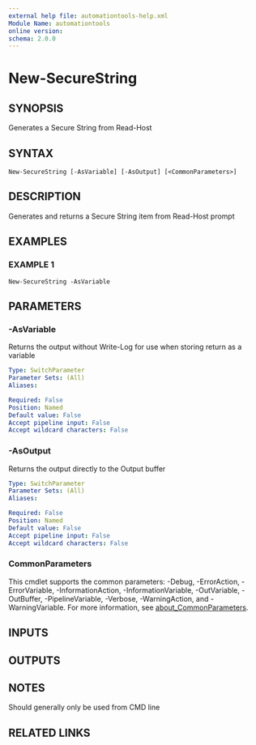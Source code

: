```yaml
---
external help file: automationtools-help.xml
Module Name: automationtools
online version:
schema: 2.0.0
---
```


# New-SecureString

## SYNOPSIS
Generates a Secure String from Read-Host

## SYNTAX

```
New-SecureString [-AsVariable] [-AsOutput] [<CommonParameters>]
```

## DESCRIPTION
Generates and returns a Secure String item from Read-Host prompt

## EXAMPLES

### EXAMPLE 1
```
New-SecureString -AsVariable
```

## PARAMETERS

### -AsVariable
Returns the output without Write-Log for use when storing return as a variable

```yaml
Type: SwitchParameter
Parameter Sets: (All)
Aliases:

Required: False
Position: Named
Default value: False
Accept pipeline input: False
Accept wildcard characters: False
```

### -AsOutput
Returns the output directly to the Output buffer

```yaml
Type: SwitchParameter
Parameter Sets: (All)
Aliases:

Required: False
Position: Named
Default value: False
Accept pipeline input: False
Accept wildcard characters: False
```

### CommonParameters
This cmdlet supports the common parameters: -Debug, -ErrorAction, -ErrorVariable, -InformationAction, -InformationVariable, -OutVariable, -OutBuffer, -PipelineVariable, -Verbose, -WarningAction, and -WarningVariable. For more information, see [about_CommonParameters](http://go.microsoft.com/fwlink/?LinkID=113216).

## INPUTS

## OUTPUTS

## NOTES
Should generally only be used from CMD line

## RELATED LINKS
